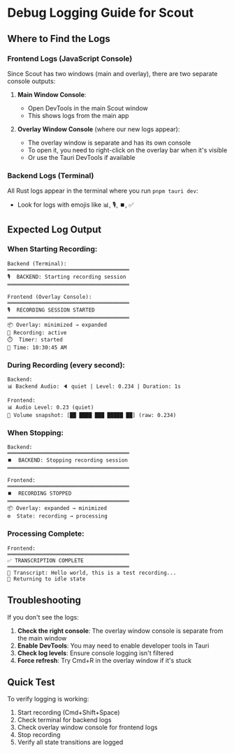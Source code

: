 # Debug Logging Guide for Scout

## Where to Find the Logs

### Frontend Logs (JavaScript Console)

Since Scout has two windows (main and overlay), there are two separate console outputs:

1. **Main Window Console**: 
   - Open DevTools in the main Scout window
   - This shows logs from the main app

2. **Overlay Window Console** (where our new logs appear):
   - The overlay window is separate and has its own console
   - To open it, you need to right-click on the overlay bar when it's visible
   - Or use the Tauri DevTools if available

### Backend Logs (Terminal)

All Rust logs appear in the terminal where you run `pnpm tauri dev`:
- Look for logs with emojis like 📊, 🎙️, ⏹️, ✅

## Expected Log Output

### When Starting Recording:
```
Backend (Terminal):
═══════════════════════════════════════
🎙️  BACKEND: Starting recording session
═══════════════════════════════════════

Frontend (Overlay Console):
═══════════════════════════════════════
🎙️  RECORDING SESSION STARTED
═══════════════════════════════════════
📦 Overlay: minimized → expanded
🔴 Recording: active
⏱️  Timer: started
📅 Time: 10:30:45 AM
```

### During Recording (every second):
```
Backend:
📊 Backend Audio: 🔈 quiet | Level: 0.234 | Duration: 1s

Frontend:
📊 Audio Level: 0.23 (quiet)
🎵 Volume snapshot: [██ ████ ███ █████ ██] (raw: 0.234)
```

### When Stopping:
```
Backend:
═══════════════════════════════════════
⏹️  BACKEND: Stopping recording session
═══════════════════════════════════════

Frontend:
═══════════════════════════════════════
⏹️  RECORDING STOPPED
═══════════════════════════════════════
📦 Overlay: expanded → minimized
⚙️  State: recording → processing
```

### Processing Complete:
```
Frontend:
═══════════════════════════════════════
✅ TRANSCRIPTION COMPLETE
═══════════════════════════════════════
📄 Transcript: Hello world, this is a test recording...
🔄 Returning to idle state
```

## Troubleshooting

If you don't see the logs:

1. **Check the right console**: The overlay window console is separate from the main window
2. **Enable DevTools**: You may need to enable developer tools in Tauri
3. **Check log levels**: Ensure console logging isn't filtered
4. **Force refresh**: Try Cmd+R in the overlay window if it's stuck

## Quick Test

To verify logging is working:
1. Start recording (Cmd+Shift+Space)
2. Check terminal for backend logs
3. Check overlay window console for frontend logs
4. Stop recording
5. Verify all state transitions are logged